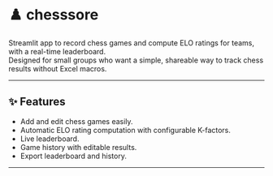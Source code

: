 # ♟️ chesssore

Streamlit app to record chess games and compute ELO ratings for teams, with a real-time leaderboard.  
Designed for small groups who want a simple, shareable way to track chess results without Excel macros.

---

## ✨ Features
- Add and edit chess games easily.
- Automatic ELO rating computation with configurable K-factors.
- Live leaderboard.
- Game history with editable results.
- Export leaderboard and history.

---
